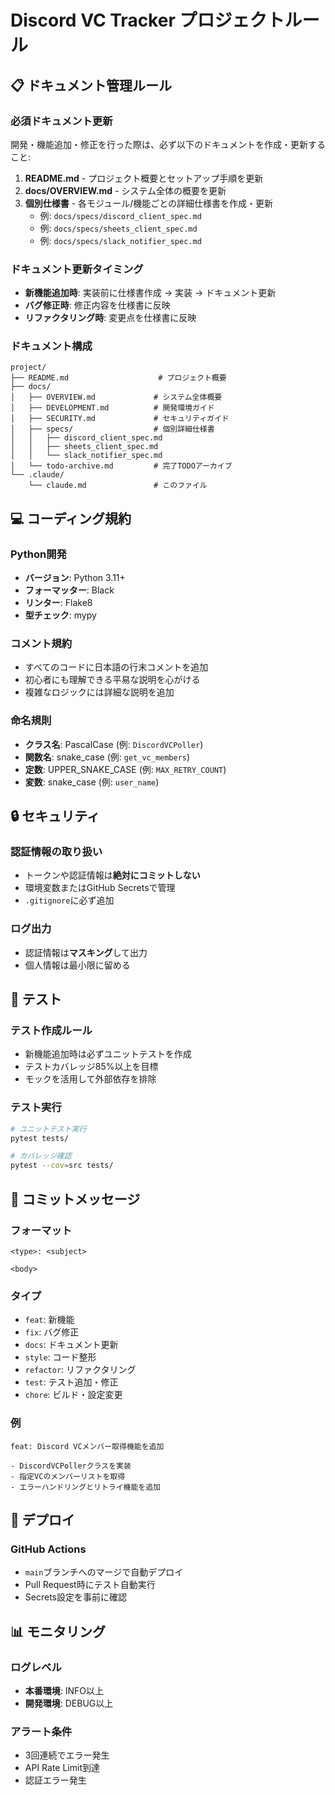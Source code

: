 # Discord VC Tracker プロジェクトルール

## 📋 ドキュメント管理ルール

### 必須ドキュメント更新
開発・機能追加・修正を行った際は、必ず以下のドキュメントを作成・更新すること:

1. **README.md** - プロジェクト概要とセットアップ手順を更新
2. **docs/OVERVIEW.md** - システム全体の概要を更新
3. **個別仕様書** - 各モジュール/機能ごとの詳細仕様書を作成・更新
   - 例: `docs/specs/discord_client_spec.md`
   - 例: `docs/specs/sheets_client_spec.md`
   - 例: `docs/specs/slack_notifier_spec.md`

### ドキュメント更新タイミング
- **新機能追加時**: 実装前に仕様書作成 → 実装 → ドキュメント更新
- **バグ修正時**: 修正内容を仕様書に反映
- **リファクタリング時**: 変更点を仕様書に反映

### ドキュメント構成
```
project/
├── README.md                    # プロジェクト概要
├── docs/
│   ├── OVERVIEW.md             # システム全体概要
│   ├── DEVELOPMENT.md          # 開発環境ガイド
│   ├── SECURITY.md             # セキュリティガイド
│   ├── specs/                  # 個別詳細仕様書
│   │   ├── discord_client_spec.md
│   │   ├── sheets_client_spec.md
│   │   └── slack_notifier_spec.md
│   └── todo-archive.md         # 完了TODOアーカイブ
└── .claude/
    └── claude.md               # このファイル
```

## 💻 コーディング規約

### Python開発
- **バージョン**: Python 3.11+
- **フォーマッター**: Black
- **リンター**: Flake8
- **型チェック**: mypy

### コメント規約
- すべてのコードに日本語の行末コメントを追加
- 初心者にも理解できる平易な説明を心がける
- 複雑なロジックには詳細な説明を追加

### 命名規則
- **クラス名**: PascalCase (例: `DiscordVCPoller`)
- **関数名**: snake_case (例: `get_vc_members`)
- **定数**: UPPER_SNAKE_CASE (例: `MAX_RETRY_COUNT`)
- **変数**: snake_case (例: `user_name`)

## 🔒 セキュリティ

### 認証情報の取り扱い
- トークンや認証情報は**絶対にコミットしない**
- 環境変数またはGitHub Secretsで管理
- `.gitignore`に必ず追加

### ログ出力
- 認証情報は**マスキング**して出力
- 個人情報は最小限に留める

## 🧪 テスト

### テスト作成ルール
- 新機能追加時は必ずユニットテストを作成
- テストカバレッジ85%以上を目標
- モックを活用して外部依存を排除

### テスト実行
```bash
# ユニットテスト実行
pytest tests/

# カバレッジ確認
pytest --cov=src tests/
```

## 📝 コミットメッセージ

### フォーマット
```
<type>: <subject>

<body>
```

### タイプ
- `feat`: 新機能
- `fix`: バグ修正
- `docs`: ドキュメント更新
- `style`: コード整形
- `refactor`: リファクタリング
- `test`: テスト追加・修正
- `chore`: ビルド・設定変更

### 例
```
feat: Discord VCメンバー取得機能を追加

- DiscordVCPollerクラスを実装
- 指定VCのメンバーリストを取得
- エラーハンドリングとリトライ機能を追加
```

## 🚀 デプロイ

### GitHub Actions
- `main`ブランチへのマージで自動デプロイ
- Pull Request時にテスト自動実行
- Secrets設定を事前に確認

## 📊 モニタリング

### ログレベル
- **本番環境**: INFO以上
- **開発環境**: DEBUG以上

### アラート条件
- 3回連続でエラー発生
- API Rate Limit到達
- 認証エラー発生
